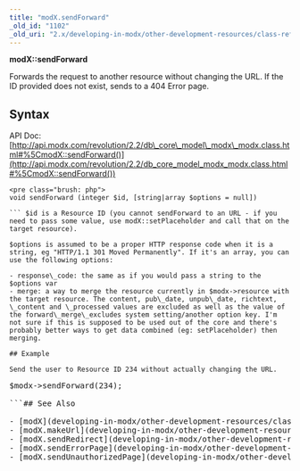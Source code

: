 ```yaml
---
title: "modX.sendForward"
_old_id: "1102"
_old_uri: "2.x/developing-in-modx/other-development-resources/class-reference/modx/modx.sendforward"
---
```


 **modX::sendForward**

 Forwards the request to another resource without changing the URL. If the ID provided does not exist, sends to a 404 Error page.

## Syntax

 API Doc: [http://api.modx.com/revolution/2.2/db\_core\_model\_modx\_modx.class.html#%5CmodX::sendForward()](http://api.modx.com/revolution/2.2/db_core_model_modx_modx.class.html#%5CmodX::sendForward())

 ```
<pre class="brush: php">
void sendForward (integer $id, [string|array $options = null])

``` $id is a Resource ID (you cannot sendForward to an URL - if you need to pass some value, use modX::setPlaceholder and call that on the target resource).

 $options is assumed to be a proper HTTP response code when it is a string, eg "HTTP/1.1 301 Moved Permanently". If it's an array, you can use the following options:

- response\_code: the same as if you would pass a string to the $options var
- merge: a way to merge the resource currently in $modx->resource with the target resource. The content, pub\_date, unpub\_date, richtext, \_content and \_processed values are excluded as well as the value of the forward\_merge\_excludes system setting/another option key. I'm not sure if this is supposed to be used out of the core and there's probably better ways to get data combined (eg: setPlaceholder) then merging.

## Example

 Send the user to Resource ID 234 without actually changing the URL.

 ```
<pre class="brush: php">
$modx->sendForward(234);

```## See Also

- [modX](developing-in-modx/other-development-resources/class-reference/modx "modX")
- [modX.makeUrl](developing-in-modx/other-development-resources/class-reference/modx/modx.makeurl "modX.makeUrl")
- [modX.sendRedirect](developing-in-modx/other-development-resources/class-reference/modx/modx.sendredirect "modX.sendRedirect")
- [modX.sendErrorPage](developing-in-modx/other-development-resources/class-reference/modx/modx.senderrorpage "modX.sendErrorPage")
- [modX.sendUnauthorizedPage](developing-in-modx/other-development-resources/class-reference/modx/modx.sendunauthorizedpage)